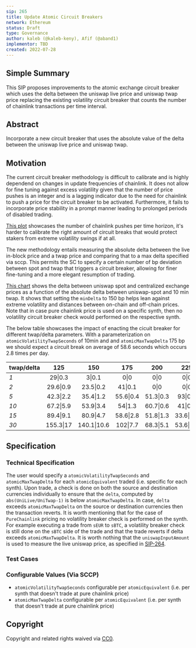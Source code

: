 ```yaml
---
sip: 265
title: Update Atomic Circuit Breakers
network: Ethereum
status: Draft
type: Governance
author: kaleb (@kaleb-keny), Afif (@aband1)
implementor: TBD
created: 2022-07-28
---
```


<!--You can leave these HTML comments in your merged SIP and delete the visible duplicate text guides, they will not appear and may be helpful to refer to if you edit it again. This is the suggested template for new SIPs. Note that an SIP number will be assigned by an editor. When opening a pull request to submit your SIP, please use an abbreviated title in the filename, `sip-draft_title_abbrev.md`. The title should be 44 characters or less.-->

## Simple Summary

<!--"If you can't explain it simply, you don't understand it well enough." Simply describe the outcome the proposed changes intends to achieve. This should be non-technical and accessible to a casual community member.-->

This SIP proposes improvements to the atomic exchange circuit breaker which uses the delta between the uniswap live price and uniswap twap price replacing the existing volatility circuit breaker that counts the number of chainlink transactions per time interval.
 
## Abstract

<!--A short (~200 word) description of the proposed change, the abstract should clearly describe the proposed change. This is what *will* be done if the SIP is implemented, not *why* it should be done or *how* it will be done. If the SIP proposes deploying a new contract, write, "we propose to deploy a new contract that will do x".-->

Incorporate a new circuit breaker that uses the absolute value of the delta between the uniswap live price and uniswap twap.

## Motivation
<!--This is the problem statement. This is the *why* of the SIP. It should clearly explain *why* the current state of the protocol is inadequate.  It is critical that you explain *why* the change is needed, if the SIP proposes changing how something is calculated, you must address *why* the current calculation is innaccurate or wrong. This is not the place to describe how the SIP will address the issue!-->

The current circuit breaker methodology is difficult to calibrate and is highly dependend on changes in update frequencies of chainlink. It does not allow for fine tuning against excess volatility given that the number of price pushes is an integer and is a lagging indicator due to the need for chainlink to push a price for the circuit breaker to be activated. Furthermore, it fails to incorporate price stability in a prompt manner leading to prolonged periods of disabled trading. 

[This plot](https://ibb.co/hdNv5vF) showcases the number of chainlink pushes per time horizon, it's harder to calibrate the right amount of circuit breaks that would protect stakers from extreme volatility swings if at all.

The new methodology entails measuring the absolute delta between the live in-block price and a twap price and comparing that to a max delta specified via sccp. This permits the SC to specify a certain number of bp deviation between spot and twap that triggers a circuit breaker, allowing for finer fine-tuning and a more elegant resumption of trading. 

[This chart](https://ibb.co/qMfvYPR) shows the delta between uniswap spot and centralized exchange prices as a function of the absolute delta between uniswap-spot and 10 min twap. It shows that setting the `minDelta` to 150 bp helps lean against extreme volatility and distances between on-chain and off-chain prices.
Note that in case pure chainlink price is used on a specific synth, then no volatility circuit breaker check would performed on the respective synth. 

The below table showcases the impact of enacting the cicuit breaker for different twap/delta parameters. With a parameterization on `atomicVolatilityTwapSeconds` of 10min and and `atomicMaxTwapDelta` 175 bp we should expect a circuit break on average of 58.6 seconds which occurs 2.8 times per day. 

| **twap/delta** 	|  **125**  	|   **150**   	|  **175**  	|  **200**  	|  **225**  	|
|----------------	|:---------:	|:-----------:	|:---------:	|:---------:	|:---------:	|
|       _1_      	|  29\|0.3  	|    3\|0.1   	|    0\|0   	|    0\|0   	|    0\|0   	|
|       _2_      	| 29.6\|0.9 	|  23.5\|0.2  	|  41\|0.1  	|    0\|0   	|    0\|0   	|
|       _5_      	| 42.3\|2.2 	|  35.4\|1.2  	| 55.6\|0.4 	| 51.3\|0.3 	|  93\|0.1  	|
|      _10_      	| 67.2\|5.9 	|  53.9\|3.4  	|  54\|1.3  	| 60.7\|0.6 	|  41\|0.4  	|
|      _15_      	| 89.4\|9.1 	|  80.9\|4.7  	| 58.6\|2.8 	| 51.8\|1.3 	| 33.6\|0.7 	|
|      _30_      	| 155.3\|17 	| 140.1\|10.6 	|  102\|7.7 	| 68.3\|5.1 	| 53.6\|2.4 	|

## Specification

<!--The specification should describe the syntax and semantics of any new feature, there are five sections
1. Overview
2. Rationale
3. Technical Specification
4. Test Cases
5. Configurable Values
-->

### Technical Specification

<!--The technical specification should outline the public API of the changes proposed. That is, changes to any of the interfaces Synthetix currently exposes or the creations of new ones.-->

The user would specify a `atomicVolatilityTwapSeconds` and `atomicMaxTwapDelta` for each `atomicEquivalent` traded (i.e. specific for each synth). Upon trade, a check is done on both the source and destination currencies individually to ensure that the `delta`, computed by `abs(UniLive/UniTwap-1)` is below `atomicMaxTwapDelta`. In case, `delta` exceeds `atomicMaxTwapDelta` on the source or destination currencies then the transaction reverts. It is worth mentioning that for the case of `PureChainlink` pricing no volatility breaker check is performed on the synth.
For example executing a trade from `sEUR` to `sBTC`, a volatility breaker check is still done on the `sBTC` side of the trade and that the trade reverts if delta exceeds `atomicMaxTwapDelta`.
It is worth nothing that the `uniswapInputAmount` is used to measure the live uniswap price, as specified in [SIP-264](https://sips.synthetix.io/sips/sip-264/).

### Test Cases

<!--Test cases for an implementation are mandatory for SIPs but can be included with the implementation..-->

### Configurable Values (Via SCCP)

<!--Please list all values configurable via SCCP under this implementation.-->

- `atomicVolatilityTwapSeconds` configurable per `atomicEquivalent` (i.e. per synth that doesn't trade at pure chainlink price)
- `atomicMaxTwapDelta` configurable per `atomicEquivalent` (i.e. per synth that doesn't trade at pure chainlink price)

## Copyright

Copyright and related rights waived via [CC0](https://creativecommons.org/publicdomain/zero/1.0/).
